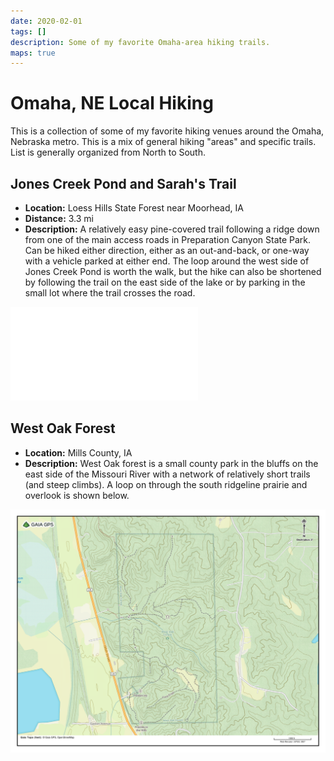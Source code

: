 ```yaml
---
date: 2020-02-01
tags: []
description: Some of my favorite Omaha-area hiking trails.
maps: true
---
```


# Omaha, NE Local Hiking

This is a collection of some of my favorite hiking venues around the Omaha, Nebraska metro.  This is a mix of general hiking "areas" and specific trails.  List is generally organized from North to South.

## Jones Creek Pond and Sarah's Trail

- **Location:** Loess Hills State Forest near Moorhead, IA
- **Distance:** 3.3 mi
- **Description:** A relatively easy pine-covered trail following a ridge down from one of the main access roads in Preparation Canyon State Park.  Can be hiked either direction, either as an out-and-back, or one-way with a vehicle parked at either end.  The loop around the west side of Jones Creek Pond is worth the walk, but the hike can also be shortened by following the trail on the east side of the lake or by parking in the small lot where the trail crosses the road.

![](sarahs-trail.pdf)

## West Oak Forest

- **Location:** Mills County, IA
- **Description:** West Oak forest is a small county park in the bluffs on the east side of the Missouri River with a network of relatively short trails (and steep climbs).  A loop on through the south ridgeline prairie and overlook is shown below.

![](west-oak-forest.png)